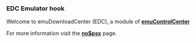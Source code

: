 ### EDC Emulator hook

Welcome to emuDownloadCenter (EDC), a module of [**emuControlCenter**](https://github.com/PhoenixInteractiveNL/emuControlCenter/wiki/)

For more information visit the [**no$psx**](https://github.com/PhoenixInteractiveNL/edc-masterhook/wiki/Emulator-nopsx#menu) page.
